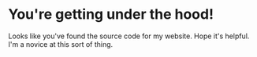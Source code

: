 # You're getting under the hood!

Looks like you've found the source code for my website. Hope it's helpful. I'm a novice at this sort of thing.